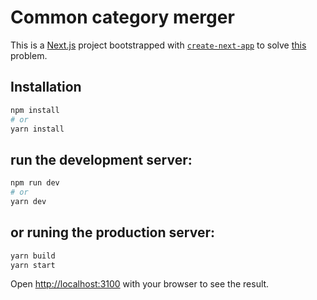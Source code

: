 # Common category merger
This is a [Next.js](https://nextjs.org/) project bootstrapped with [`create-next-app`](https://github.com/vercel/next.js/tree/canary/packages/create-next-app)
to solve [this](https://github.com/tosumitagrawal/codingskills) problem.

## Installation
```bash
npm install
# or
yarn install
```

## run the development server:

```bash
npm run dev
# or
yarn dev
```

## or runing the production server:
```bash
yarn build
yarn start
```

Open [http://localhost:3100](http://localhost:3100) with your browser to see the result.
